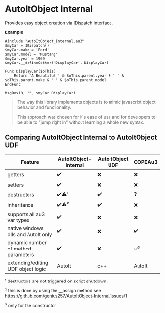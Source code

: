 # AutoItObject Internal
Provides easy object creation via IDispatch interface.

**Example**
```AutoIt
#include "AutoItObject_Internal.au3"
$myCar = IDispatch()
$myCar.make = 'Ford'
$myCar.model = 'Mustang'
$myCar.year = 1969
$myCar.__defineGetter('DisplayCar', DisplayCar)

Func DisplayCar($oThis)
	Return 'A Beautiful ' & $oThis.parent.year & ' ' & $oThis.parent.make & ' ' & $oThis.parent.model
EndFunc

MsgBox(0, "", $myCar.DisplayCar)
```

> The way this library implements objects is to mimic javascript object behavior and functionality.
>
> This approach was chosen for it's ease of use and for developers to be able to "jump right in" without learning a whole new syntax.

## Comparing AutoItObject Internal to AutoItObject UDF

| Feature | AutoItObject-Internal | AutoItObject UDF | OOPEAu3 |
| - | - | - | - |
| getters | :heavy_check_mark: | :x: | :x: |
| setters | :heavy_check_mark: | :x: | :x: |
| destructors | :heavy_check_mark::warning:¹ | :heavy_check_mark: | :question: |
| inheritance | :heavy_check_mark::warning:² | :heavy_check_mark: | :x: |
| supports all au3 var types | :heavy_check_mark: | :x: | :x: |
| native windows dlls and AutoIt only | :heavy_check_mark: | :x: | :heavy_check_mark: |
| dynamic number of method parameters | :heavy_check_mark: | :x: | :white_check_mark:³ |
| extending/editing UDF object logic | AutoIt | c++ | AutoIt |

 ¹ destructors are not triggered on script shutdown. 
 
 ² this is done by using the __assign method see https://github.com/genius257/AutoItObject-Internal/issues/1

 ³ only for the constructor
